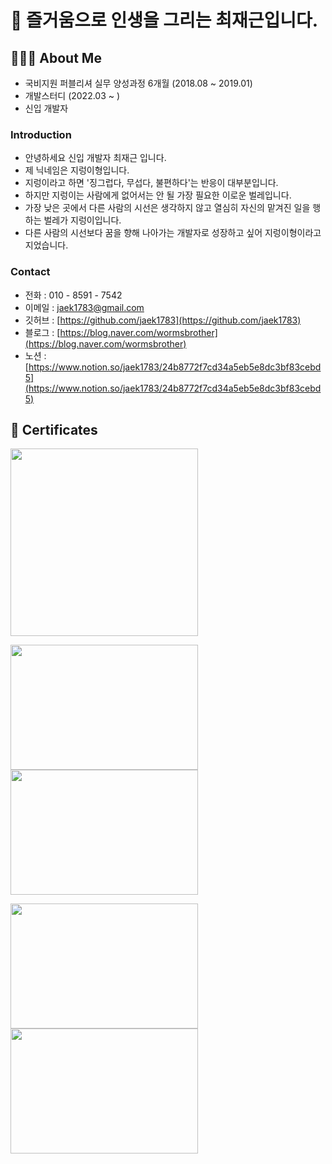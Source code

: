 # 📣 즐거움으로 인생을 그리는 최재근입니다.

## 🧑🏾‍💻 About Me
- 국비지원 퍼블리셔 실무 양성과정 6개월 (2018.08 ~ 2019.01)
- 개발스터디 (2022.03 ~ )
- 신입 개발자

### Introduction
- 안녕하세요 신입 개발자 최재근 입니다.
- 제 닉네임은 지렁이형입니다.
- 지렁이라고 하면 '징그럽다, 무섭다, 불편하다'는 반응이 대부분입니다.
- 하지만 지렁이는 사람에게 없어서는 안 될 가장 필요한 이로운 벌레입니다.
- 가장 낮은 곳에서 다른 사람의 시선은 생각하지 않고 열심히 자신의 맡겨진 일을 행하는 벌레가 지렁이입니다.
- 다른 사람의 시선보다 꿈을 향해 나아가는 개발자로 성장하고 싶어 지렁이형이라고 지었습니다.

### Contact
- 전화 : 010 - 8591 - 7542
- 이메일 : jaek1783@gmail.com
- 깃허브 : [https://github.com/jaek1783](https://github.com/jaek1783)
- 블로그 : [https://blog.naver.com/wormsbrother](https://blog.naver.com/wormsbrother)
- 노션 : [https://www.notion.so/jaek1783/24b8772f7cd34a5eb5e8dc3bf83cebd5](https://www.notion.so/jaek1783/24b8772f7cd34a5eb5e8dc3bf83cebd5)

## 🏢 Certificates
<img src="https://user-images.githubusercontent.com/73649967/190336761-62a5a79e-fcda-408f-afdd-393564b6c487.png" width="300">

<img src="https://user-images.githubusercontent.com/73649967/182024219-be07032a-ce84-4dd8-a7dc-4468aa24f15b.png" width="300" height="200"><img src="https://user-images.githubusercontent.com/73649967/182024213-84f554a4-b521-4ea8-adcd-49e76ec31d8b.png" width="300" height="200">

<img src="https://user-images.githubusercontent.com/73649967/182024141-7d3da2b2-2eeb-4c1b-a605-a9cc81ecdcff.jpeg" width="300" height="200"><img src="https://user-images.githubusercontent.com/73649967/190945791-2909291c-3e94-46c0-8f30-e79f7a6d2af6.png" width="300" height="200">
